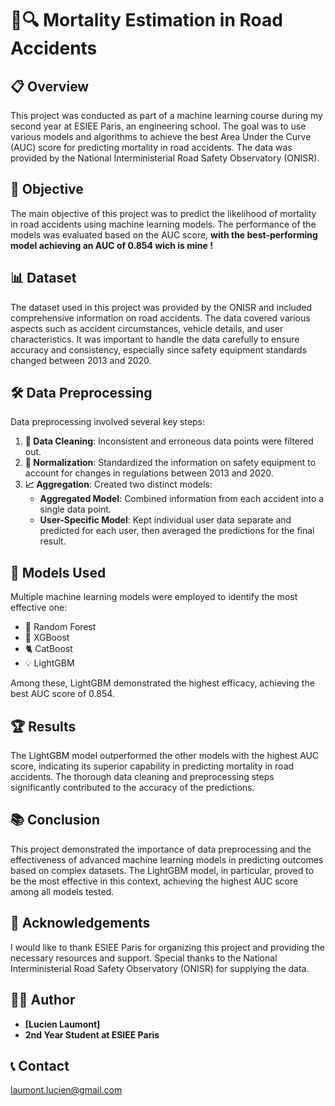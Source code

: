 # 🚗🔍 Mortality Estimation in Road Accidents

## 📋 Overview
This project was conducted as part of a machine learning course during my second year at ESIEE Paris, an engineering school. The goal was to use various models and algorithms to achieve the best Area Under the Curve (AUC) score for predicting mortality in road accidents. The data was provided by the National Interministerial Road Safety Observatory (ONISR).

## 🎯 Objective
The main objective of this project was to predict the likelihood of mortality in road accidents using machine learning models. The performance of the models was evaluated based on the AUC score, **with the best-performing model achieving an AUC of 0.854 wich is mine !**

## 📊 Dataset
The dataset used in this project was provided by the ONISR and included comprehensive information on road accidents. The data covered various aspects such as accident circumstances, vehicle details, and user characteristics. It was important to handle the data carefully to ensure accuracy and consistency, especially since safety equipment standards changed between 2013 and 2020.

## 🛠️ Data Preprocessing
Data preprocessing involved several key steps:
1. **🧹 Data Cleaning**: Inconsistent and erroneous data points were filtered out.
2. **🔄 Normalization**: Standardized the information on safety equipment to account for changes in regulations between 2013 and 2020.
3. **📈 Aggregation**: Created two distinct models:
    - **Aggregated Model**: Combined information from each accident into a single data point.
    - **User-Specific Model**: Kept individual user data separate and predicted for each user, then averaged the predictions for the final result.

## 🤖 Models Used
Multiple machine learning models were employed to identify the most effective one:
- 🌲 Random Forest
- 🚀 XGBoost
- 🐈 CatBoost
- 💡 LightGBM

Among these, LightGBM demonstrated the highest efficacy, achieving the best AUC score of 0.854.

## 🏆 Results
The LightGBM model outperformed the other models with the highest AUC score, indicating its superior capability in predicting mortality in road accidents. The thorough data cleaning and preprocessing steps significantly contributed to the accuracy of the predictions.

## 📚 Conclusion
This project demonstrated the importance of data preprocessing and the effectiveness of advanced machine learning models in predicting outcomes based on complex datasets. The LightGBM model, in particular, proved to be the most effective in this context, achieving the highest AUC score among all models tested.

## 🙏 Acknowledgements
I would like to thank ESIEE Paris for organizing this project and providing the necessary resources and support. Special thanks to the National Interministerial Road Safety Observatory (ONISR) for supplying the data.

## 👨‍💻 Author
- **[Lucien Laumont]**
- **2nd Year Student at ESIEE Paris**

## 📞 Contact
laumont.lucien@gmail.com
